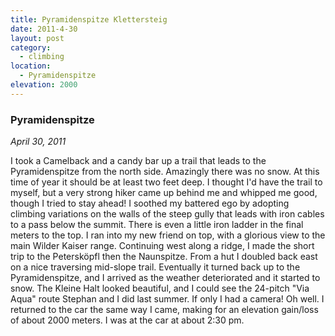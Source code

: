 ```yaml
---
title: Pyramidenspitze Klettersteig
date: 2011-4-30
layout: post
category:
  - climbing
location:
  - Pyramidenspitze
elevation: 2000
---
```


### Pyramidenspitze
<i>April 30, 2011</i>

I took a Camelback and a candy bar up a trail that leads to the Pyramidenspitze
from the north side. Amazingly there was no snow. At this time of year it
should be at least two feet deep. I thought I'd have the trail to myself, but a
very strong hiker came up behind me and whipped me good, though I tried to stay
ahead! I soothed my battered ego by adopting climbing variations on the walls
of the steep gully that leads with iron cables to a pass below the summit.
There is even a little iron ladder in the final meters to the top. I ran into
my new friend on top, with a glorious view to the main Wilder Kaiser range.
Continuing west along a ridge, I made the short trip to the Petersköpfl then
the Naunspitze. From a hut I doubled back east on a nice traversing mid-slope
trail. Eventually it turned back up to the Pyramidenspitze, and I arrived as
the weather deteriorated and it started to snow. The Kleine Halt looked
beautiful, and I could see the 24-pitch "Via Aqua" route Stephan and I did last
summer. If only I had a camera! Oh well. I returned to the car the same way I
came, making for an elevation gain/loss of about 2000 meters. I was at the car
at about 2:30 pm.
